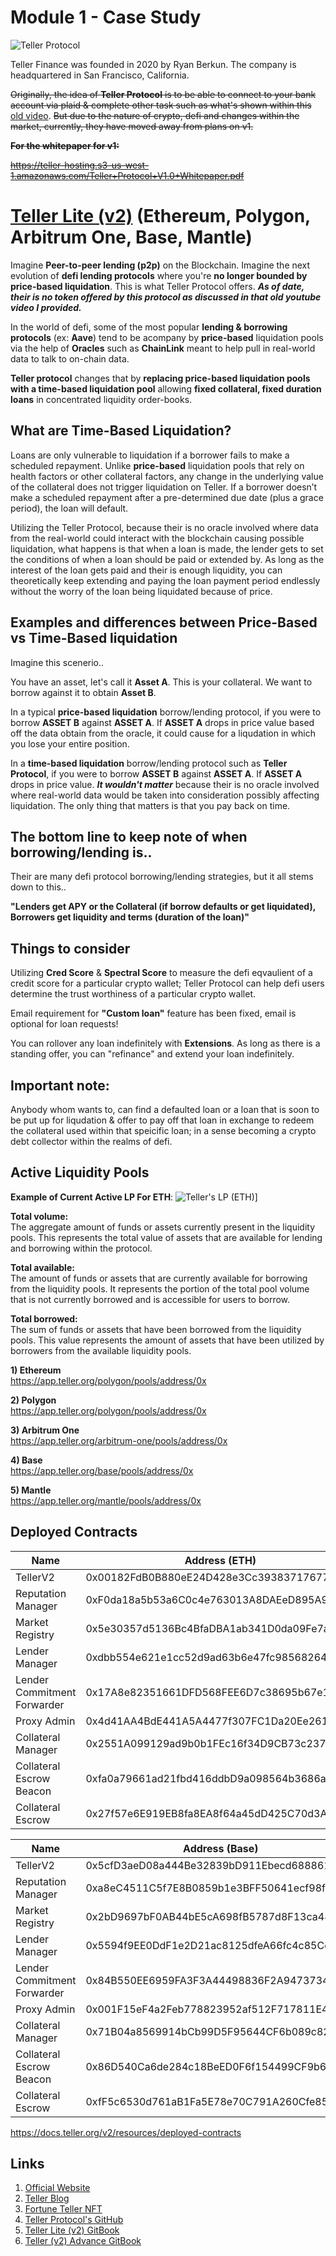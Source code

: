 # Module 1 - Case Study

![Teller Protocol](https://pbs.twimg.com/profile_banners/1211074807975907328/1699023894/1500x500)

Teller Finance was founded in 2020 by Ryan Berkun. The company is headquartered in San Francisco, California.

~~Originally, the idea of **Teller Protocol** is to be able to connect to your bank account via plaid & complete other task such as what's shown within this~~ [old video](https://youtu.be/vGSpfIr6Cms).
~~But due to the nature of crypto, defi and changes within the market, currently, they have moved away from plans on v1.~~

~~**For the whitepaper for v1:**~~

~~https://teller-hosting.s3-us-west-1.amazonaws.com/Teller+Protocol+V1.0+Whitepaper.pdf~~

# [Teller Lite (v2)](https://docs.teller.org/teller-lite/) (Ethereum, Polygon, Arbitrum One, Base, Mantle)

Imagine **Peer-to-peer lending (p2p)** on the Blockchain. Imagine the next evolution of **defi lending protocols** where you're **no longer bounded by price-based liquidation**.
This is what Teller Protocol offers.
**_As of date, their is no token offered by this protocol as discussed in that old youtube video I provided._**


In the world of defi, some of the most popular **lending & borrowing protocols** (ex: **Aave**) tend to be acompany by **price-based** liquidation pools via the help of **Oracles** such as **ChainLink** meant to help pull in real-world data to talk to on-chain data.

**Teller protocol** changes that by **replacing price-based liquidation pools with a time-based liquidation pool** allowing **fixed collateral, fixed duration loans** in concentrated liquidity order-books.

## What are Time-Based Liquidation?
Loans are only vulnerable to liquidation if a borrower fails to make a scheduled repayment. Unlike **price-based** liquidation pools that rely on health factors or other collateral factors, any change in the underlying value of the collateral does not trigger liquidation on Teller. If a borrower doesn’t make a scheduled repayment after a pre-determined due date (plus a grace period), the loan will default.

Utilizing the Teller Protocol, because their is no oracle involved where data from the real-world could interact with the blockchain causing possible liquidation, what happens is that when a loan is made, the lender gets to set the conditions of when a loan should be paid or extended by. As long as the interest of the loan gets paid and their is enough liquidity, you can theoretically keep extending and paying the loan payment period endlessly without the worry of the loan being liquidated because of price.

## Examples and differences between Price-Based vs Time-Based liquidation

Imagine this scenerio..

You have an asset, let's call it **Asset A**. This is your collateral.
We want to borrow against it to obtain **Asset B**.

In a typical **price-based liquidation** borrow/lending protocol, if you were to borrow **ASSET B** against **ASSET A**. If **ASSET A** drops in price value based off the data obtain from the oracle, it could cause for a liqudation in which you lose your entire position.

In a **time-based liquidation** borrow/lending protocol such as **Teller Protocol**, if you were to borrow **ASSET B** against **ASSET A**. If **ASSET A** drops in price value. _**It wouldn't matter**_ because their is no oracle involved where real-world data would be taken into consideration possibly affecting liquidation. The only thing that matters is that you pay back on time.

## The bottom line to keep note of when borrowing/lending is..

Their are many defi protocol borrowing/lending strategies, but it all stems down to this..

**"Lenders get APY or the Collateral (if borrow defaults or get liquidated), Borrowers get liquidity and terms (duration of the loan)"**

## Things to consider

Utilizing **Cred Score** & **Spectral Score** to measure the defi eqvaulient of a credit score for a particular crypto wallet; Teller Protocol can help defi users determine the trust worthiness of a particular crypto wallet.

Email requirement for **"Custom loan"** feature has been fixed, email is optional for loan requests! 

You can rollover any loan indefinitely with **Extensions**. As long as there is a standing offer, you can "refinance" and extend your loan indefinitely. 

## Important note:

Anybody whom wants to, can find a defaulted loan or a loan that is soon to be put up for liqudation & offer to pay off that loan in exchange to redeem the collateral used within that speicific loan; in a sense becoming a crypto debt collector within the realms of defi.

## Active Liquidity Pools

**Example of Current Active LP For ETH**:
![Teller's LP (ETH)](https://raw.githubusercontent.com/Hcrypt/FinTech-Assignments/main/Teller_Active_Pool_as_of_11182023_(ETH).png?token=GHSAT0AAAAAACKNCWHJDDGKX3NICZBHUQYSZK36BQQ)]


**Total volume:**  
The aggregate amount of funds or assets currently present in the liquidity pools. This represents the total value of assets that are available for lending and borrowing within the protocol.

**Total available:**  
The amount of funds or assets that are currently available for borrowing from the liquidity pools. It represents the portion of the total pool volume that is not currently borrowed and is accessible for users to borrow.

**Total borrowed:**  
The sum of funds or assets that have been borrowed from the liquidity pools. This value represents the amount of assets that have been utilized by borrowers from the available liquidity pools.

**1) Ethereum**  
https://app.teller.org/polygon/pools/address/0x

**2) Polygon**  
https://app.teller.org/polygon/pools/address/0x

**3) Arbitrum One**  
https://app.teller.org/arbitrum-one/pools/address/0x

**4) Base**  
https://app.teller.org/base/pools/address/0x

**5) Mantle**  
https://app.teller.org/mantle/pools/address/0x

## Deployed Contracts

| Name | Address (ETH) | Address (Polygon) | Address (Arbitrum One) |
| ----- | ----- | ----- | ----- |
| TellerV2 | 0x00182FdB0B880eE24D428e3Cc39383717677C37e | 0xD3D79A066F2cD471841C047D372F218252Dbf8Ed | 0x5cfD3aeD08a444Be32839bD911Ebecd688861164 |
| Reputation Manager | 0xF0da18a5b53a6C0c4e763013A8DAEeD895A93627 | 0xb129444b90fc2646f5f3b514c5cd3fafd43f071a | 0xa8eC4511C5f7E8B0859b1e3BFF50641ecf98f30B |
| Market Registry | 0x5e30357d5136Bc4BfaDBA1ab341D0da09Fe7a9F1 | 0xef0f89bac623ed7c875bc2f23b5403dcf90ba8bd | 0x2bD9697bF0AB44bE5cA698fB5787d8F13ca48Ffc |
| Lender Manager | 0xdbb554e621e1cc52d9ad63b6e47fc98568264115 | 0x8199dc6d35275f998aa459b29d642577818e9d3e | 0x5594f9EE0DdF1e2D21ac8125dfeA66fc4c85Cd01 |
| Lender Commitment Forwarder | 0x17A8e82351661DFD568FEE6D7c38695b67e1e924 | 0x84B550EE6959FA3F3A44498836F2A9473734ba78 | 0x84B550EE6959FA3F3A44498836F2A9473734ba78 |
| Proxy Admin | 0x4d41AA4BdE441A5A4477f307FC1Da20Ee2615F66 | 0x663ce382c4d169cea8b1eff7adaa973560054937 | 0xD9149bfBfB29cC175041937eF8161600b464051B |
| Collateral Manager | 0x2551A099129ad9b0b1FEc16f34D9CB73c237be8b | 0x76888a882a4ff57455b5e74b791dd19df3ba51bb | 0x71B04a8569914bCb99D5F95644CF6b089c826024 |
| Collateral Escrow Beacon | 0xfa0a79661ad21fbd416ddbD9a098564b3686adf5 | 0xac2000e8a637656c39aa7a61497b2d32d74758a4 | 0x86D540Ca6de284c18BeED0F6f154499CF9b61322 |
| Collateral Escrow | 0x27f57e6E919EB8fa8EA8f64a45dD425C70d3Ad44 | 0x7d7836b03358c0828cf2f5d6f8140c122679b7d0 | 0xfF5c6530d761aB1Fa5E78e70C791A260Cfe85FbC |

| Name | Address (Base) | Address (Mantle)
| ----- | ----- | ----- |
| TellerV2 | 0x5cfD3aeD08a444Be32839bD911Ebecd688861164 | 0xe6774DAAEdf6e95b222CD3dE09456ec0a46672C4 |
| Reputation Manager | 0xa8eC4511C5f7E8B0859b1e3BFF50641ecf98f30B | 0x88F8c9e7dACC43Aa37C45C4FfAA204fda821704c |
| Market Registry | 0x2bD9697bF0AB44bE5cA698fB5787d8F13ca48Ffc | 0x5Bb23271A93433B13c13D19826bc155a00694B2E |
| Lender Manager | 0x5594f9EE0DdF1e2D21ac8125dfeA66fc4c85Cd01 | 0xD6489a0021ca74DAAf3d70aD26FD4E92aB1b0797 |
| Lender Commitment Forwarder | 0x84B550EE6959FA3F3A44498836F2A9473734ba78 | 0x1E36C7e9fDa74e84eA3F21F733C93903637601b3 |
| Proxy Admin | 0x001F15eF4a2Feb778823952af512F717811E4456 | 0x001F15eF4a2Feb778823952af512F717811E4456
| Collateral Manager | 0x71B04a8569914bCb99D5F95644CF6b089c826024 | 0x6eB9b34913Bd96CA2695519eD0F8B8752d43FD2b |
| Collateral Escrow Beacon | 0x86D540Ca6de284c18BeED0F6f154499CF9b61322 | 0x86D540Ca6de284c18BeED0F6f154499CF9b61322 |
| Collateral Escrow | 0xfF5c6530d761aB1Fa5E78e70C791A260Cfe85FbC | 0xfF5c6530d761aB1Fa5E78e70C791A260Cfe85FbC |


https://docs.teller.org/v2/resources/deployed-contracts




## Links

1) [Official Website](https://teller.org/)
2) [Teller Blog](https://blog.teller.org/)
3) [Fortune Teller NFT](https://teller-finance.notion.site/Fortune-Teller-NFTx-Pools-2c4d14457e6f4983bd60cb2fbab8c4e6)
4) [Teller Protocol's GitHub](https://github.com/teller-protocol)
5) [Teller Lite (v2) GitBook](https://docs.teller.org/teller-lite/)
6) [Teller (v2) Advance GitBook](https://docs.teller.org/v2/)
